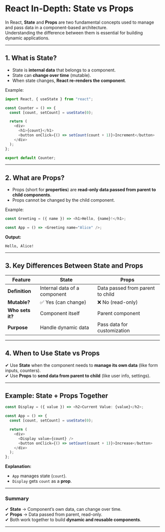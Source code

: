 
#  React In-Depth: State vs Props

In React, **State** and **Props** are two fundamental concepts used to manage and pass data in a component-based architecture.  
Understanding the difference between them is essential for building dynamic applications.

---

## **1. What is State?**
- State is **internal data** that belongs to a component.
- State can **change over time** (mutable).
- When state changes, **React re-renders the component**.

Example:
```javascript
import React, { useState } from "react";

const Counter = () => {
  const [count, setCount] = useState(0);

  return (
    <div>
      <h1>{count}</h1>
      <button onClick={() => setCount(count + 1)}>Increment</button>
    </div>
  );
};

export default Counter;
```

---

## **2. What are Props?**
- Props (short for **properties**) are **read-only data passed from parent to child components**.
- Props cannot be changed by the child component.

Example:
```javascript
const Greeting = ({ name }) => <h1>Hello, {name}!</h1>;

const App = () => <Greeting name="Alice" />;
```

**Output:**
```
Hello, Alice!
```

---

## **3. Key Differences Between State and Props**
| Feature       | State                         | Props                               |
|--------------|------------------------------|-------------------------------------|
| **Definition** | Internal data of a component | Data passed from parent to child    |
| **Mutable?** | ✅ Yes (can change)           | ❌ No (read-only)                   |
| **Who sets it?** | Component itself            | Parent component                   |
| **Purpose**   | Handle dynamic data          | Pass data for customization         |

---

## **4. When to Use State vs Props**
✔ Use **State** when the component needs to **manage its own data** (like form inputs, counters).  
✔ Use **Props** to **send data from parent to child** (like user info, settings).  

---

##  **Example: State + Props Together**
```javascript
const Display = ({ value }) => <h2>Current Value: {value}</h2>;

const App = () => {
  const [count, setCount] = useState(0);

  return (
    <div>
      <Display value={count} />
      <button onClick={() => setCount(count + 1)}>Increase</button>
    </div>
  );
};
```

**Explanation:**
- `App` manages state (`count`).
- `Display` gets `count` as a **prop**.

---

###  Summary
✔ **State** → Component’s own data, can change over time.  
✔ **Props** → Data passed from parent, read-only.  
✔ Both work together to build **dynamic and reusable components**.

---
